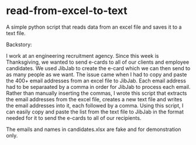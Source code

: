 # read-from-excel-to-text
A simple python script that reads data from an excel file and saves it to a text file.

Backstory:

I work at an engineering recruitment agency. Since this week is Thanksgiving, we wanted to send e-cards to all of 
our clients and employee candidates. We used JibJab to create the e-card which we can then send to as many people as we want.
The issue came when I had to copy and paste the 400+ email addresses from an excel file to JibJab. Each email
address had to be separaated by a comma in order for JibJab to process each email. Rather than manually inserting the commas, I wrote this script that extracts
the email addresses from the excel file, creates a new text file and writes the email addresses into it, each followed by
a comma. Using this script, I can easily copy and paste the list from the text file to JibJab in the format needed for
it to send the e-cards to all of our recipients.

The emails and names in candidates.xlsx are fake and for demonstration only.
